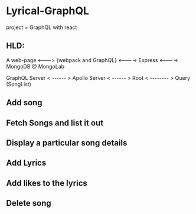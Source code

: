 # Lyrical-GraphQL

project = GraphQL with react

## HLD:

A web-page <---> {webpack and GraphQL} <----> Express <----> MongoDB @ MongoLab

GraphQL Server < ------ > Apollo Server < ------ > Root < -------- > Query (SongList)

## Add song

## Fetch Songs and list it out

## Display a particular song details

## Add Lyrics

## Add likes to the lyrics

## Delete song
